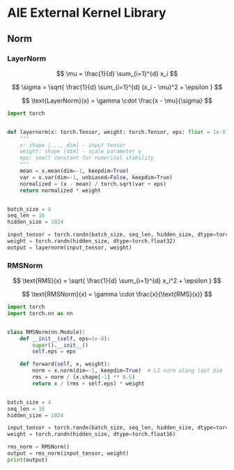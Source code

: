 # AIE External Kernel Library
## Norm
### LayerNorm
$$
\mu = \frac{1}{d} \sum_{i=1}^{d} x_i
$$

$$
\sigma = \sqrt{ \frac{1}{d} \sum_{i=1}^{d} (x_i - \mu)^2 + \epsilon }
$$

$$
\text{LayerNorm}(x) = \gamma \cdot \frac{x - \mu}{\sigma}
$$

```python
import torch


def layernorm(x: torch.Tensor, weight: torch.Tensor, eps: float = 1e-5) -> torch.Tensor:
    """
    x: shape [..., dim] - input tensor
    weight: shape [dim] - scale parameter γ
    eps: small constant for numerical stability
    """
    mean = x.mean(dim=-1, keepdim=True)
    var = x.var(dim=-1, unbiased=False, keepdim=True)
    normalized = (x - mean) / torch.sqrt(var + eps)
    return normalized * weight


batch_size = 4
seq_len = 16
hidden_size = 1024

input_tensor = torch.randn(batch_size, seq_len, hidden_size, dtype=torch.float32)
weight = torch.randn(hidden_size, dtype=torch.float32)
output = layernorm(input_tensor, weight)
```

### RMSNorm
$$
\text{RMS}(x) = \sqrt{ \frac{1}{d} \sum_{i=1}^{d} x_i^2 + \epsilon }
$$

$$
\text{RMSNorm}(x) = \gamma \cdot \frac{x}{\text{RMS}(x)}
$$

```python
import torch
import torch.nn as nn


class RMSNorm(nn.Module):
    def __init__(self, eps=1e-8):
        super().__init__()
        self.eps = eps

    def forward(self, x, weight):
        norm = x.norm(dim=-1, keepdim=True)  # L2 norm along last dim
        rms = norm / (x.shape[-1] ** 0.5)
        return x / (rms + self.eps) * weight


batch_size = 4
seq_len = 16
hidden_size = 1024

input_tensor = torch.randn(batch_size, seq_len, hidden_size, dtype=torch.float16)
weight = torch.randn(hidden_size, dtype=torch.float16)

rms_norm = RMSNorm()
output = rms_norm(input_tensor, weight)
print(output)
```